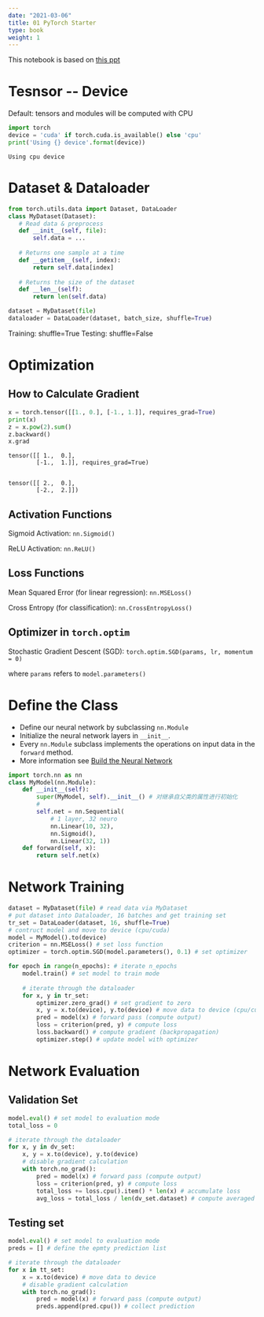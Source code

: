 ```yaml
---
date: "2021-03-06"
title: 01 PyTorch Starter 
type: book
weight: 1
---
```



This notebook is based on [this ppt](https://1drv.ms/p/s!AhPTUXN0QjiSzQDCz7F2-bJePazg?e=ahvFET)

# Tesnsor -- Device
Default: tensors and modules will be computed with CPU

```python
import torch
device = 'cuda' if torch.cuda.is_available() else 'cpu'
print('Using {} device'.format(device))
```

    Using cpu device
    

# Dataset & Dataloader


```python
from torch.utils.data import Dataset, DataLoader
class MyDataset(Dataset):
   # Read data & preprocess
   def __init__(self, file):
       self.data = ...
    
   # Returns one sample at a time
   def __getitem__(self, index):
       return self.data[index]
    
   # Returns the size of the dataset
   def __len__(self):
       return len(self.data)

```


```python
dataset = MyDataset(file)
dataloader = DataLoader(dataset, batch_size, shuffle=True)
```
Training: shuffle=True
Testing:  shuffle=False


# Optimization

## How to Calculate Gradient


```python
x = torch.tensor([[1., 0.], [-1., 1.]], requires_grad=True)
print(x)
z = x.pow(2).sum()
z.backward()
x.grad
```

    tensor([[ 1.,  0.],
            [-1.,  1.]], requires_grad=True)


    tensor([[ 2.,  0.],
            [-2.,  2.]])



## Activation Functions

Sigmoid Activation: `nn.Sigmoid()`

ReLU Activation: `nn.ReLU()`

## Loss Functions
Mean Squared Error (for linear regression): `nn.MSELoss()`

Cross Entropy (for classification): `nn.CrossEntropyLoss()`

## Optimizer in `torch.optim`

Stochastic Gradient Descent (SGD): `torch.optim.SGD(params, lr, momentum = 0)`

where `params` refers to `model.parameters()`


# Define the Class

- Define our neural network by subclassing `nn.Module`
- Initialize the neural network layers in `__init__`. 
- Every `nn.Module` subclass implements the operations on input data in the `forward` method.
- More information see [Build the Neural Network](https://pytorch.org/tutorials/beginner/basics/buildmodel_tutorial.html#get-device-for-training)


```python
import torch.nn as nn
class MyModel(nn.Module):
    def __init__(self):
        super(MyModel, self).__init__() # 对继承自父类的属性进行初始化
        # 
        self.net = nn.Sequential(
            # 1 layer, 32 neuro
            nn.Linear(10, 32),
            nn.Sigmoid(),
            nn.Linear(32, 1))
    def forward(self, x):
        return self.net(x)
```

# Network Training
```python
dataset = MyDataset(file) # read data via MyDataset
# put dataset into Dataloader, 16 batches and get training set
tr_set = DataLoader(dataset, 16, shuffle=True) 
# contruct model and move to device (cpu/cuda)
model = MyModel().to(device) 
criterion = nn.MSELoss() # set loss function
optimizer = torch.optim.SGD(model.parameters(), 0.1) # set optimizer
```

```python
for epoch in range(n_epochs): # iterate n_epochs
    model.train() # set model to train mode
    
    # iterate through the dataloader
    for x, y in tr_set: 
        optimizer.zero_grad() # set gradient to zero
        x, y = x.to(device), y.to(device) # move data to device (cpu/cuda)
        pred = model(x) # forward pass (compute output)
        loss = criterion(pred, y) # compute loss
        loss.backward() # compute gradient (backpropagation)
        optimizer.step() # update model with optimizer
```

# Network Evaluation

## Validation Set

```python
model.eval() # set model to evaluation mode
total_loss = 0

# iterate through the dataloader
for x, y in dv_set:
    x, y = x.to(device), y.to(device)
    # disable gradient calculation
    with torch.no_grad():
        pred = model(x) # forward pass (compute output)
        loss = criterion(pred, y) # compute loss
    	total_loss += loss.cpu().item() * len(x) # accumulate loss
        avg_loss = total_loss / len(dv_set.dataset) # compute averaged loss

```

## Testing set

```python
model.eval() # set model to evaluation mode
preds = [] # define the epmty prediction list

# iterate through the dataloader
for x in tt_set:
    x = x.to(device) # move data to device
    # disable gradient calculation
    with torch.no_grad(): 
        pred = model(x) # forward pass (compute output)
        preds.append(pred.cpu()) # collect prediction

```


